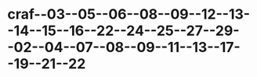 # craf--03--05--06--08--09--12--13--14--15--16--22--24--25--27--29--02--04--07--08--09--11--13--17--19--21--22
